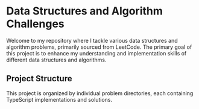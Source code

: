 # Data Structures and Algorithm Challenges

Welcome to my repository where I tackle various data structures and algorithm problems, primarily sourced from LeetCode. The primary goal of this project is to enhance my understanding and implementation skills of different data structures and algorithms. 

## Project Structure

This project is organized by individual problem directories, each containing TypeScript implementations and solutions.

